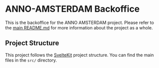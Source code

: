 # ANNO-AMSTERDAM Backoffice

This is the backoffice for the ANNO AMSTERDAM project. Please refer to the [main README.md](../../README.md) for more information about the project as a whole.

## Project Structure

This project follows the [SvelteKit](https://kit.svelte.dev/docs/project-structure) project structure. You can find the main files in the `src/` directory.
